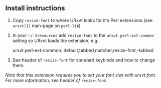 Install instructions
--------------------

1. Copy `resize-font` to where URxvt looks for it's Perl extensions (see
   `urxvt(1)` man-page on `perl-lib`)

2. In your `~/.Xresources` add `resize-font` to the `urxvt.perl-ext-common`
   setting so URxvt loads the extension, e.g:

    urxvt.perl-ext-common: default,tabbed,matcher,resize-font,-tabbed

3. See header of `resize-font` for standard keybinds and how to change them.

_Note that this extension requires you to set your font size with urxvt.font.
   For more information, see header of `resize-font`._
